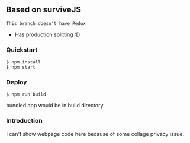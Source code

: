 ## Based on surviveJS

`This branch doesn't have Redux`

* Has production splitting :D

### Quickstart
    $ npm install
    $ npm start

### Deploy
    $ npm run build

bundled app would be in build directory 

### Introduction
I can't show webpage code here because of some collage privacy issue.
